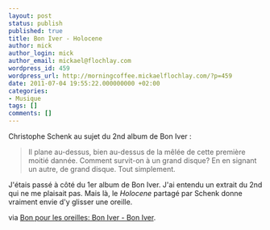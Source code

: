 ```yaml
---
layout: post
status: publish
published: true
title: Bon Iver - Holocene
author: mick
author_login: mick
author_email: mickael@flochlay.com
wordpress_id: 459
wordpress_url: http://morningcoffee.mickaelflochlay.com/?p=459
date: 2011-07-04 19:55:22.000000000 +02:00
categories:
- Musique
tags: []
comments: []
---
```

Christophe Schenk au sujet du 2nd album de Bon Iver :
<blockquote>Il plane au-dessus, bien au-dessus de la mêlée de cette première moitié dannée. Comment survit-on à un grand disque? En en signant un autre, de grand disque. Tout simplement.</blockquote>
J'étais passé à côté du 1er album de Bon Iver. J'ai entendu un extrait du 2nd qui ne me plaisait pas. Mais là, le <em>Holocene</em> partagé par Schenk donne vraiment envie d'y glisser une oreille.

via <a href="http://www.bonpourlesoreilles.net/musique/2011/06/bon-iver-bon-iver.html">Bon pour les oreilles: Bon Iver - Bon Iver</a>.
